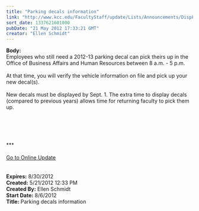 ```yaml
---
title: "Parking decals information"
link: "http://www.kcc.edu/FacultyStaff/update/Lists/Announcements/DispForm.aspx?ID=717"
sort_date: 1337621601000
pubDate: "21 May 2012 17:33:21 GMT"
creator: "Ellen Schmidt"
---
```


<div><b>Body:</b> <div class="ExternalClass5683FD632F894B798FD2ED8B2C8ED2FC"><div>Employees who still need a 2012-13 parking decal can pick theirs up in the Office of Business Affairs and Human Resources between 8 a.m. - 5 p.m. </div>
<div> </div>
<div>At that time, you will verify the vehicle information on file and pick up your new decal(s).</div>
<div> </div>
<div>New decals must be displayed by Sept. 1. The extra time to display decals (compared to previous years) allows time for returning faculty to pick them up.</div>
<div> </div>
<div> </div>
<div> <br />
<div>
<div>
<div>
<div> </div>
<div> </div>
<div>
<div class="ExternalClass8FE243A1D12D4E008D1A0CEA4D499155">***</div>
<div class="ExternalClass8FE243A1D12D4E008D1A0CEA4D499155"> </div>
<div class="ExternalClass8FE243A1D12D4E008D1A0CEA4D499155"><a href="/FacultyStaff/update/Pages/dailyupdate.aspx">Go to Online Update</a></div>
<div class="ExternalClass8FE243A1D12D4E008D1A0CEA4D499155"> </div></div><br /></div></div></div></div></div></div>
<div><b>Expires:</b> 8/30/2012</div>
<div><b>Created:</b> 5/21/2012 12:33 PM</div>
<div><b>Created By:</b> Ellen Schmidt</div>
<div><b>Start Date:</b> 8/6/2012</div>
<div><b>Title:</b> Parking decals information</div>
